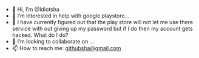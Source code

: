 - 👋 Hi, I’m @Idiotsha
- 👀 I’m interested in help with google playstore...
- 🌱 I have currently figured out that the play store will not let me use there service with out giving up my password but if I do then my account gets hacked. What do I do?
- 💞️ I’m looking to collaborate on ...
- 📫 How to reach me: githubsha@gmail.com

<!---
Idiotsha/Idiotsha is a ✨ special ✨ repository because its `README.md` (this file) appears on your GitHub profile.
You can click the Preview link to take a look at your changes.
--->
